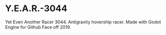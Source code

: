# Y.E.A.R.-3044
Yet Even Another Racer 3044. Antigravity hovership racer. Made with Godot Engine for Github Face off 2019.
